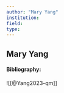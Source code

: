 ```yaml
---
author: "Mary Yang"
institution:
field:
type:
---
```


## Mary Yang
#### Bibliography:

![[@Yang2023-qm]]